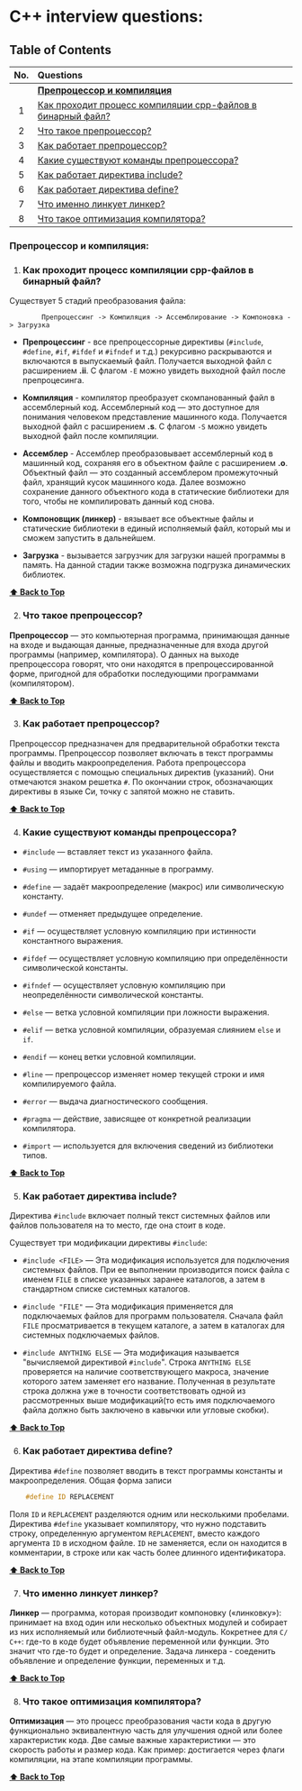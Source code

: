 # C++ interview questions:

## Table of Contents


|  No.  | Questions |
| :---: | :-------- |
|       | **[Препроцессор и компиляция](#препроцессор-и-компиляция)** |
|   1   | [Как проходит процесс компиляции срр-файлов в бинарный файл?](#как-проходит-процесс-компиляции-срр-файлов-в-бинарный-файл) |
|   2   | [Что такое препроцессор?](#что-такое-препроцессор) |
|   3   | [Как работает препроцессор?](#как-работает-препроцессор) |
|   4   | [Какие существуют команды препроцессора?](#какие-существуют-команды-препроцессора) |
|   5   | [Как работает директива include?](#как-работает-директива-include) |
|   6   | [Как работает директива define?](#как-работает-директива-define) |
|   7   | [Что именно линкует линкер?](#что-именно-линкует-линкер) |
|   8   | [Что такое оптимизация компилятора?](#что-такое-оптимизация-компилятора) |

### Препроцессор и компиляция:

1. ### Как проходит процесс компиляции срр-файлов в бинарный файл?

Существует 5 стадий преобразования файла:

```
        Препроцессинг -> Компиляция -> Ассемблирование -> Компоновка -> Загрузка
```

-   **Препроцессинг** - все препроцессорные директивы (```#include```, ```#define```, ```#if```,
    ```#ifdef``` и ```#ifndef``` и т.д.) рекурсивно раскрываются и включаются в выпускаемый файл.
    Получается выходной файл с расширением **.ii**. С флагом ```-Е``` можно увидеть выходной файл
    после препроцесинга.

-   **Компиляция** - компилятор преобразует скомпанованный файл в ассемблерный код. Ассемблерный код
    — это доступное для понимания человеком представление машинного кода. Получается выходной файл с
    расширением **.s**. С флагом ```-S``` можно увидеть выходной файл после компиляции.

-   **Ассемблер** - Ассемблер преобразовывает ассемблерный код в машинный код, сохраняя его в объектном
    файле с расширением **.o**. Объектный файл — это созданный ассемблером промежуточный файл, хранящий
    кусок машинного кода. Далее возможно сохранение данного объектного кода в статические библиотеки для
    того, чтобы не компилировать данный код снова.

-   **Компоновщик (линкер)** - вязывает все объектные файлы и статические библиотеки в единый исполняемый
    файл, который мы и сможем запустить в дальнейшем.

-   **Загрузка** - вызывается загрузчик для загрузки нашей программы в память. На данной стадии также
    возможна подгрузка динамических библиотек.

**[⬆ Back to Top](#table-of-contents)**

2. ### Что такое препроцессор?

**Препроцессор** — это компьютерная программа, принимающая данные на входе и выдающая данные,
предназначенные для входа другой программы (например, компилятора). О данных на выходе препроцессора
говорят, что они находятся в препроцессированной форме, пригодной для обработки последующими программами
(компилятором).


**[⬆ Back to Top](#table-of-contents)**

3. ### Как работает препроцессор?

Препроцессор предназначен для предварительной обработки текста программы. Препроцессор позволяет включать в
текст программы файлы и вводить макроопределения. Работа препроцессора осуществляется с помощью специальных
директив (указаний). Они отмечаются знаком решетка ```#```. По окончании строк, обозначающих директивы в
языке Си, точку с запятой можно не ставить.

**[⬆ Back to Top](#table-of-contents)**

4. ### Какие существуют команды препроцессора?

-   ```#include``` — вставляет текст из указанного файла.

-   ```#using``` — импортирует метаданные в программу.

-   ```#define``` — задаёт макроопределение (макрос) или символическую константу.

-   ```#undef``` — отменяет предыдущее определение.

-   ```#if``` — осуществляет условную компиляцию при истинности константного выражения.

-   ```#ifdef``` — осуществляет условную компиляцию при определённости символической константы.

-   ```#ifndef``` — осуществляет условную компиляцию при неопределённости символической константы.

-   ```#else``` — ветка условной компиляции при ложности выражения.

-   ```#elif``` — ветка условной компиляции, образуемая слиянием ```else``` и ```if```.

-   ```#endif``` — конец ветки условной компиляции.

-   ```#line``` — препроцессор изменяет номер текущей строки и имя компилируемого файла.

-   ```#error``` — выдача диагностического сообщения.

-   ```#pragma``` — действие, зависящее от конкретной реализации компилятора.

-   ```#import``` — используется для включения сведений из библиотеки типов.

**[⬆ Back to Top](#table-of-contents)**

5. ### Как работает директива include?

Директива ```#include``` включает полный текст системных файлов или файлов пользователя на то место, где
она стоит в коде.

Существует три модификации директивы ```#include```:

-   ```#include <FILE>``` — Эта модификация используется для подключения системных файлов. При ее
    выполнении производится поиск файла с именем ```FILE``` в списке указанных заранее каталогов,
    а затем в стандартном списке системных каталогов.

-   ```#include "FILE"``` — Эта модификация применяется для подключаемых файлов для программ пользователя.
    Сначала файл ```FILE``` просматривается в текущем каталоге, а затем в каталогах для системных
    подключаемых файлов.

-   ```#include ANYTHING ELSE``` — Эта модификация называется "вычисляемой директивой ```#include```".
    Строка ```ANYTHING ELSE``` проверяется на наличие соответствующего макроса, значение которого затем
    заменяет его название. Полученная в результате строка должна уже в точности соответствовать одной из
    рассмотренных выше модификаций(то есть имя подключаемого файла должно быть заключено в кавычки или
    угловые скобки).

**[⬆ Back to Top](#table-of-contents)**

6. ### Как работает директива define?

Директива ```#define``` позволяет вводить в текст программы константы и макроопределения.
Общая форма записи

```cpp
    #define ID REPLACEMENT
```

Поля ```ID``` и ```REPLACEMENT``` разделяются одним или несколькими пробелами.
Директива ```#define``` указывает компилятору, что нужно подставить строку, определенную аргументом
```REPLACEMENT```, вместо каждого аргумента ```ID``` в исходном файле. ```ID``` не заменяется, если он
находится в комментарии, в строке или как часть более длинного идентификатора.

**[⬆ Back to Top](#table-of-contents)**

7. ### Что именно линкует линкер?

**Линкер** — программа, которая производит компоновку («линковку»): принимает на вход один или
несколько объектных модулей и собирает из них исполняемый или библиотечный файл-модуль.
Кокретнее для ```С/С++```: где-то в коде будет объявление переменной или функции. Это значит
что где-то будет и определение. Задача линкера - соеденить объявление и определение функции,
переменных и т.д.

**[⬆ Back to Top](#table-of-contents)**

8. ### Что такое оптимизация компилятора?

**Оптимизация** — это процесс преобразования части кода в другую функционально эквивалентную часть для
улучшения одной или более характеристик кода. Две самые важные характеристики — это скорость работы и размер
кода. Как пример: достигается через флаги компиляции, на этапе компиляции программы.

**[⬆ Back to Top](#table-of-contents)**

